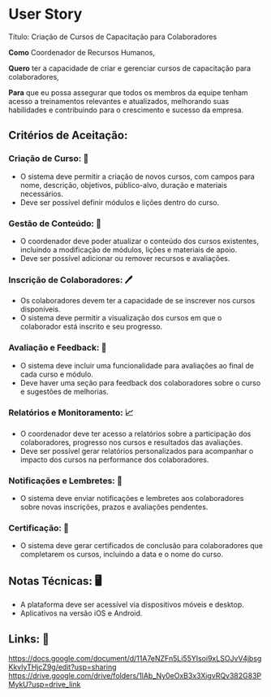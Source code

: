 # User Story
Título: Criação de Cursos de Capacitação para Colaboradores

**Como** Coordenador de Recursos Humanos,

**Quero** ter a capacidade de criar e gerenciar cursos de capacitação para colaboradores,

**Para** que eu possa assegurar que todos os membros da equipe tenham acesso a treinamentos relevantes e atualizados, melhorando suas habilidades e contribuindo para o crescimento e sucesso da empresa.

## Critérios de Aceitação:

### Criação de Curso: 📖
- O sistema deve permitir a criação de novos cursos, com campos para nome, descrição, objetivos, público-alvo, duração e materiais necessários.
- Deve ser possível definir módulos e lições dentro do curso.

### Gestão de Conteúdo: 📗
- O coordenador deve poder atualizar o conteúdo dos cursos existentes, incluindo a modificação de módulos, lições e materiais de apoio.
- Deve ser possível adicionar ou remover recursos e avaliações.

### Inscrição de Colaboradores: 🖊️
- Os colaboradores devem ter a capacidade de se inscrever nos cursos disponíveis.
- O sistema deve permitir a visualização dos cursos em que o colaborador está inscrito e seu progresso.

### Avaliação e Feedback: 🤯
- O sistema deve incluir uma funcionalidade para avaliações ao final de cada curso e módulo.
- Deve haver uma seção para feedback dos colaboradores sobre o curso e sugestões de melhorias.

### Relatórios e Monitoramento: 📈
- O coordenador deve ter acesso a relatórios sobre a participação dos colaboradores, progresso nos cursos e resultados das avaliações.
- Deve ser possível gerar relatórios personalizados para acompanhar o impacto dos cursos na performance dos colaboradores.

### Notificações e Lembretes: 📝
- O sistema deve enviar notificações e lembretes aos colaboradores sobre novas inscrições, prazos e avaliações pendentes.

### Certificação: 📜
- O sistema deve gerar certificados de conclusão para colaboradores que completarem os cursos, incluindo a data e o nome do curso.

## Notas Técnicas: 🖥️
- A plataforma deve ser acessível via dispositivos móveis e desktop.
- Aplicativos na versão iOS e Android.

## Links: 🔗
https://docs.google.com/document/d/11A7eNZFn5Li55YIsoi9xLSOJvV4jbsgKkvIyTHjcZ9g/edit?usp=sharing
https://drive.google.com/drive/folders/1lAb_Ny0eOxB3x3XigvRQv382G83PMykU?usp=drive_link



